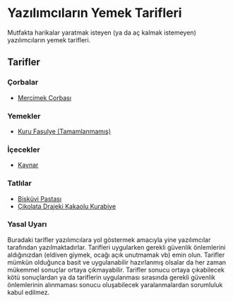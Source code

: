 # Yazılımcıların Yemek Tarifleri #

Mutfakta harikalar yaratmak isteyen (ya da aç kalmak istemeyen) yazılımcıların yemek tarifleri.

## Tarifler

### Çorbalar ##

- [Mercimek Çorbası](https://github.com/AdaDigitalAgency/yemek-tarifleri/blob/master/corbalar/mercimek-corbasi.md)

### Yemekler ###

- [Kuru Fasulye (Tamamlanmamış)](https://github.com/AdaDigitalAgency/yemek-tarifleri/blob/master/yemekler/kuru-fasulye.md)

### İçecekler ###

- [Kaynar](https://github.com/AdaDigitalAgency/yemek-tarifleri/blob/master/icecekler/kaynar.md)

### Tatlılar ###

- [Bisküvi Pastası](https://github.com/AdaDigitalAgency/yemek-tarifleri/blob/master/tatlilar/biskuvi-pastasi.md)
- [Çikolata Drajeki Kakaolu Kurabiye](https://github.com/AdaDigitalAgency/yemek-tarifleri/blob/master/tatlilar/cikolata-drajeli-kakaolu-kurabiye.md)

### Yasal Uyarı

Buradaki tarifler yazılımcılara yol göstermek amacıyla yine yazılımcılar tarafından yazılmaktadırlar. Tarifleri uygularken gerekli güvenlik önlemlerini aldığınızdan (eldiven giymek, ocağı açık unutmamak vb) emin olun. Tarifler mümkün olduğunca basit ve uygulanabilir hazırlanmış olsalar da her zaman mükemmel sonuçlar ortaya çıkmayabilir. Tarifler sonucu ortaya çıkabilecek kötü sonuçlardan ya da tariflerin uygulanması sırasında gerekli güvenlik önlemlerinin alınmaması sonucu oluşabilecek yaralanmalardan sorumluluk kabul edilmez.
